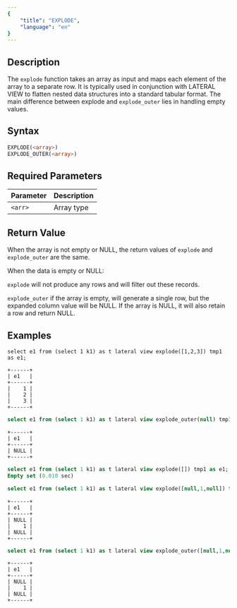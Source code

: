 ```yaml
---
{
    "title": "EXPLODE",
    "language": "en"
}
---
```


<!--
Licensed to the Apache Software Foundation (ASF) under one
or more contributor license agreements.  See the NOTICE file
distributed with this work for additional information
regarding copyright ownership.  The ASF licenses this file
to you under the Apache License, Version 2.0 (the
"License"); you may not use this file except in compliance
with the License.  You may obtain a copy of the License at

  http://www.apache.org/licenses/LICENSE-2.0

Unless required by applicable law or agreed to in writing,
software distributed under the License is distributed on an
"AS IS" BASIS, WITHOUT WARRANTIES OR CONDITIONS OF ANY
KIND, either express or implied.  See the License for the
specific language governing permissions and limitations
under the License.
-->

## Description

The `explode` function takes an array as input and maps each element of the array to a separate row. It is typically used in conjunction with LATERAL VIEW to flatten nested data structures into a standard tabular format. The main difference between explode and `explode_outer` lies in handling empty values.

## Syntax
```sql
EXPLODE(<array>)
EXPLODE_OUTER(<array>)
```

## Required Parameters

| Parameter | Description |
| -- | -- |
| `<arr>` | 	Array type |

## Return Value

When the array is not empty or NULL, the return values of `explode` and `explode_outer` are the same.

When the data is empty or NULL:

`explode` will not produce any rows and will filter out these records.

`explode_outer` if the array is empty, will generate a single row, but the expanded column value will be NULL. If the array is NULL, it will also retain a row and return NULL.

## Examples
```
select e1 from (select 1 k1) as t lateral view explode([1,2,3]) tmp1 as e1;
```

```text
+------+
| e1   |
+------+
|    1 |
|    2 |
|    3 |
+------+
```

```sql
select e1 from (select 1 k1) as t lateral view explode_outer(null) tmp1 as e1;
```

``` text
+------+
| e1   |
+------+
| NULL |
+------+
```

```sql
select e1 from (select 1 k1) as t lateral view explode([]) tmp1 as e1;
Empty set (0.010 sec)
```

```sql
select e1 from (select 1 k1) as t lateral view explode([null,1,null]) tmp1 as e1;
```

```text
+------+
| e1   |
+------+
| NULL |
|    1 |
| NULL |
+------+
```

```sql
select e1 from (select 1 k1) as t lateral view explode_outer([null,1,null]) tmp1 as e1;
```

```text
+------+
| e1   |
+------+
| NULL |
|    1 |
| NULL |
+------+
```